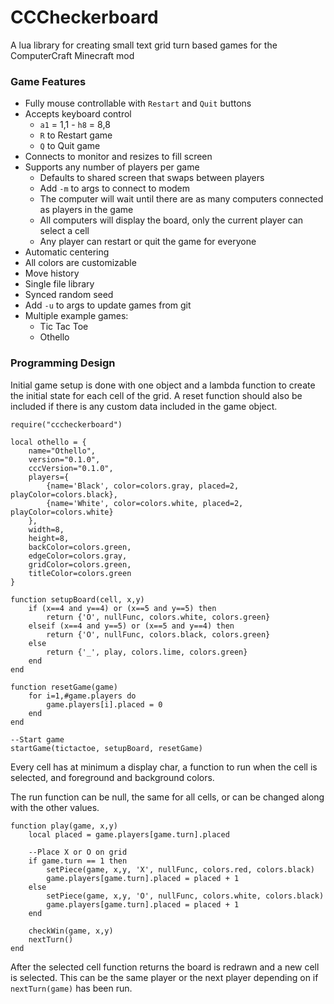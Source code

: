 # CCCheckerboard

A lua library for creating small text grid turn based games for the ComputerCraft Minecraft mod

### Game Features

- Fully mouse controllable with `Restart` and `Quit` buttons
- Accepts keyboard control
	- `a1` = 1,1 - `h8` = 8,8
	- `R` to Restart game
	- `Q` to Quit game
- Connects to monitor and resizes to fill screen
- Supports any number of players per game
	- Defaults to shared screen that swaps between players
	- Add `-m` to args to connect to modem
	- The computer will wait until there are as many computers connected as players in the game
	- All computers will display the board, only the current player can select a cell
	- Any player can restart or quit the game for everyone
- Automatic centering
- All colors are customizable
- Move history
- Single file library
- Synced random seed
- Add `-u` to args to update games from git
- Multiple example games:
	- Tic Tac Toe
	- Othello

### Programming Design

Initial game setup is done with one object and a lambda function to create the initial state for each cell of the grid. A reset function should also be included if there is any custom data included in the game object.

```
require("cccheckerboard")

local othello = {
	name="Othello",
	version="0.1.0",
	cccVersion="0.1.0",
	players={
		{name='Black', color=colors.gray, placed=2, playColor=colors.black},
		{name='White', color=colors.white, placed=2, playColor=colors.white}
	},
	width=8,
	height=8,
	backColor=colors.green,
	edgeColor=colors.gray,
	gridColor=colors.green,
	titleColor=colors.green
}

function setupBoard(cell, x,y)
	if (x==4 and y==4) or (x==5 and y==5) then
		return {'O', nullFunc, colors.white, colors.green}
	elseif (x==4 and y==5) or (x==5 and y==4) then
		return {'O', nullFunc, colors.black, colors.green}
	else
		return {'_', play, colors.lime, colors.green}
	end
end

function resetGame(game)
	for i=1,#game.players do
		game.players[i].placed = 0
	end
end

--Start game
startGame(tictactoe, setupBoard, resetGame)
```

Every cell has at minimum a display char, a function to run when the cell is selected, and foreground and background colors.

The run function can be null, the same for all cells, or can be changed along with the other values.

```
function play(game, x,y)
	local placed = game.players[game.turn].placed

	--Place X or O on grid
	if game.turn == 1 then
		setPiece(game, x,y, 'X', nullFunc, colors.red, colors.black)
		game.players[game.turn].placed = placed + 1
	else
		setPiece(game, x,y, 'O', nullFunc, colors.white, colors.black)
		game.players[game.turn].placed = placed + 1
	end

	checkWin(game, x,y)
	nextTurn()
end
```

After the selected cell function returns the board is redrawn and a new cell is selected. This can be the same player or the next player depending on if `nextTurn(game)` has been run.
